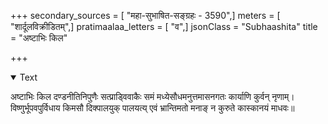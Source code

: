 +++
secondary_sources = [ "महा-सुभाषित-सङ्ग्रहः - 3590",]
meters = [ "शार्दूलविक्रीडितम्",]
pratimaalaa_letters = [ "व",]
jsonClass = "Subhaashita"
title = "अष्टाभिः किल"

+++

<details open><summary>Text</summary>

अष्टाभिः किल दण्डनीतिनिपुणैः सत्प्राड्विवाकैः समं मध्येसौधमनुत्तमासनगतः कार्याणि कुर्वन् नृणाम्।  
विष्णुर्भूपवपुर्विधाय किमसौ दिक्पालयुक् पालयत्य् एवं भ्रान्तिमतो मनाङ् न कुरुते कास्कानयं माधवः॥
</details>
